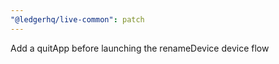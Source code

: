 ```yaml
---
"@ledgerhq/live-common": patch
---
```


Add a quitApp before launching the renameDevice device flow
